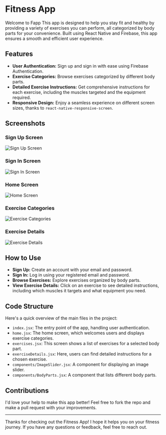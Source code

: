 # Fitness App

Welcome to  Fapp This app is designed to help you stay fit and healthy by providing a variety of exercises you can perform, all categorized by body parts for your convenience. Built using React Native and Firebase, this app ensures a smooth and efficient user experience.

## Features

- **User Authentication:** Sign up and sign in with ease using Firebase Authentication.
- **Exercise Categories:** Browse exercises categorized by different body parts.
- **Detailed Exercise Instructions:** Get comprehensive instructions for each exercise, including the muscles targeted and the equipment required.
- **Responsive Design:** Enjoy a seamless experience on different screen sizes, thanks to `react-native-responsive-screen`.

## Screenshots

### Sign Up Screen
![Sign Up Screen](./Screenshot_1716736273.png)

### Sign In Screen
![Sign In Screen](./Screenshot_1716736281.png)

### Home Screen
![Home Screen](./Screenshot_1716736301.png)

### Exercise Categories
![Exercise Categories](./Screenshot_1716736318.png)

### Exercise Details
![Exercise Details](./Screenshot_1716736329.png)

## How to Use

- **Sign Up:** Create an account with your email and password.
- **Sign In:** Log in using your registered email and password.
- **Browse Exercises:** Explore exercises organized by body parts.
- **View Exercise Details:** Click on an exercise to see detailed instructions, including which muscles it targets and what equipment you need.

## Code Structure

Here's a quick overview of the main files in the project:

- `index.jsx`: The entry point of the app, handling user authentication.
- `home.jsx`: The home screen, which welcomes users and displays exercise categories.
- `exercises.jsx`: This screen shows a list of exercises for a selected body part.
- `exerciseDetails.jsx`: Here, users can find detailed instructions for a chosen exercise.
- `components/ImageSlider.jsx`: A component for displaying an image slider.
- `components/BodyParts.jsx`: A component that lists different body parts.

## Contributions

I'd love your help to make this app better! Feel free to fork the repo and make a pull request with your improvements.

---

Thanks for checking out the Fitness App! I hope it helps you on your fitness journey. If you have any questions or feedback, feel free to reach out.
